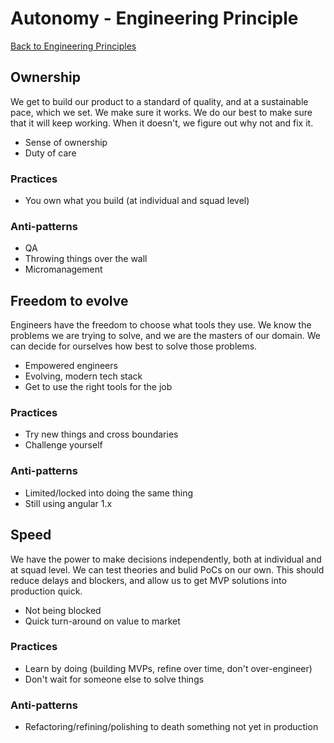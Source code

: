 # Autonomy - Engineering Principle

[Back to Engineering Principles](../engineering%20principles.md)

## Ownership
We get to build our product to a standard of quality, and at a sustainable pace, which we set. We make sure it works. We do our best to make sure that it will keep working. When it doesn't, we figure out why not and fix it. 
- Sense of ownership
- Duty of care
### Practices
- You own what you build (at individual and squad level)
### Anti-patterns
- QA
- Throwing things over the wall
- Micromanagement

## Freedom to evolve
Engineers have the freedom to choose what tools they use. We know the problems we are trying to solve, and we are the masters of our domain. We can decide for ourselves how best to solve those problems.
- Empowered engineers
- Evolving, modern tech stack
- Get to use the right tools for the job
### Practices
- Try new things and cross boundaries
- Challenge yourself
### Anti-patterns
- Limited/locked into doing the same thing
- Still using angular 1.x

## Speed
We have the power to make decisions independently, both at individual and at squad level. We can test theories and bulid PoCs on our own. This should reduce delays and blockers, and allow us to get MVP solutions into production quick.
- Not being blocked
- Quick turn-around on value to market
### Practices
- Learn by doing (building MVPs, refine over time, don't over-engineer)
- Don't wait for someone else to solve things
### Anti-patterns
- Refactoring/refining/polishing to death something not yet in production
